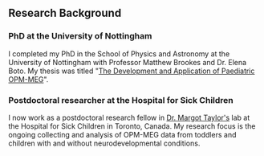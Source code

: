 ## Research Background


### PhD at the University of Nottingham

I completed my PhD in the School of Physics and Astronomy at the University of Nottingham with Professor Matthew Brookes and Dr. Elena Boto. My thesis was titled "<a href="https://eprints.nottingham.ac.uk/77786/">The Development and Application of Paediatric OPM-MEG</a>".

### Postdoctoral researcher at the Hospital for Sick Children

I now work as a postdoctoral research fellow in <a href="https://www.sickkids.ca/en/staff/t/margot-taylor/">Dr. Margot Taylor's</a> lab at the Hospital for Sick Children in Toronto, Canada. My research focus is the ongoing collecting and analysis of OPM-MEG data from toddlers and children with and without neurodevelopmental conditions.
